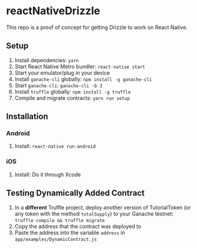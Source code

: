 # reactNativeDrizzle

This repo is a proof of concept for getting Drizzle to work on React Native.

## Setup

1. Install dependencies: `yarn`
1. Start React Native Metro bundler: `react-native start`
1. Start your emulator/plug in your device
1. Install `ganache-cli` globally: `npm install -g ganache-cli`
1. Start `ganache-cli`: `ganache-cli -b 3`
1. Install `truffle` globally: `npm install -g truffle`
1. Compile and migrate contracts: `yarn run setup`

## Installation

### Android

1. Install: `react-native run-android`

### iOS

1. Install: Do it through Xcode

## Testing Dynamically Added Contract

1. In a **different** Truffle project, deploy another version of TutorialToken (or any token with the method `totalSupply`) to your Ganache testnet: `truffle compile && truffle migrate`
1. Copy the address that the contract was deployed to
1. Paste the address into the variable `address`  in `app/examples/DynamicContract.js`